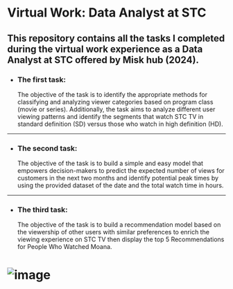 # **Virtual Work: Data Analyst at STC**
## This repository contains all the tasks I completed during the virtual work experience as a Data Analyst at STC offered by Misk hub (2024).
* ### The first task:
    The objective of the task is to identify the appropriate methods for classifying and analyzing viewer categories based on program class (movie or series). Additionally, the task aims to analyze different user viewing patterns and identify the segments that watch STC TV in standard definition (SD) versus those who watch in high definition (HD).
-----------------------------
* ### The second task:
  The objective of the task is to build a simple and easy model that empowers decision-makers to predict the expected number of views for customers in the next two months and identify potential peak times by using the provided dataset of the date and the total watch time in hours.

----------------------------
* ### The third task:
  The objective of the task is to build a recommendation model based on the viewership of other users with similar preferences to enrich the viewing experience on STC TV then display the top 5 Recommendations for People Who Watched Moana.





# ![image](https://github.com/Norah-Alsalhi/VirtualWork-Data-Analyst-at-STC-Misk/assets/109601713/e209dda4-1e29-4fd5-8907-e8dfc0f27838)

